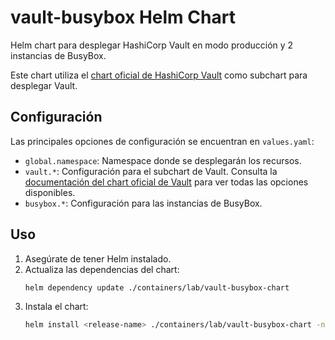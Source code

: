 # vault-busybox Helm Chart

Helm chart para desplegar HashiCorp Vault en modo producción y 2 instancias de BusyBox.

Este chart utiliza el [chart oficial de HashiCorp Vault](https://github.com/hashicorp/vault-helm) como subchart para desplegar Vault.

## Configuración

Las principales opciones de configuración se encuentran en `values.yaml`:

- `global.namespace`: Namespace donde se desplegarán los recursos.
- `vault.*`: Configuración para el subchart de Vault. Consulta la [documentación del chart oficial de Vault](https://developer.hashicorp.com/vault/docs/platform/helm) para ver todas las opciones disponibles.
- `busybox.*`: Configuración para las instancias de BusyBox.

## Uso

1.  Asegúrate de tener Helm instalado.
2.  Actualiza las dependencias del chart:
    ```bash
    helm dependency update ./containers/lab/vault-busybox-chart
    ```
3.  Instala el chart:
    ```bash
    helm install <release-name> ./containers/lab/vault-busybox-chart -n <namespace> --create-namespace
    ```
